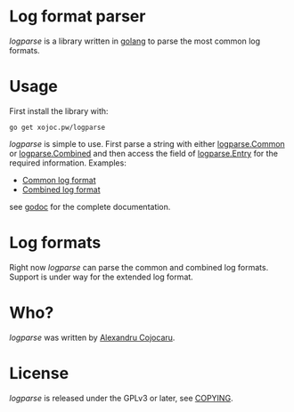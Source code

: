 # Log format parser
*logparse* is a library written in [golang](http://golang.org) to parse the most common log formats.

# Usage
First install the library with:
```
go get xojoc.pw/logparse
```
*logparse* is simple to use. First parse a string with either [logparse.Common](http://godoc.org/xojoc.pw/logparse#Common) or [logparse.Combined](http://godoc.org/xojoc.pw/logparse#Combined) and then access the field of [logparse.Entry](http://godoc.org/xojoc.pw/logparse#Entry) for the required information. Examples:
 * [Common log format](http://godoc.org/xojoc.pw/logparse#example-Common)
 * [Combined log format](http://godoc.org/xojoc.pw/logparse#example-Combined)

see [godoc](http://godoc.org/xojoc.pw/logparse) for the complete documentation.

# Log formats
Right now *logparse* can parse the common and combined log formats. Support is under way for the extended log format.

# Who?
*logparse* was written by [Alexandru Cojocaru](http://xojoc.pw).

# License
*logparse* is released under the GPLv3 or later, see [COPYING](https://github.com/xojoc/logparse/blob/master/COPYING).
